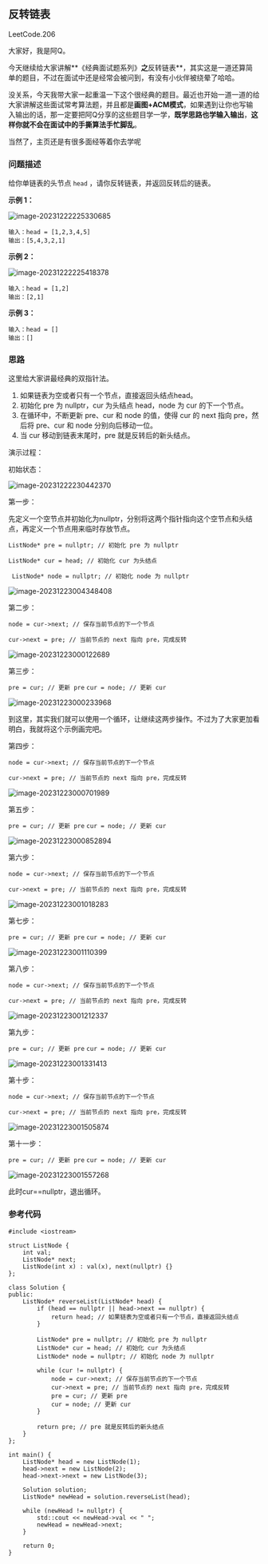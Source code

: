 ## 反转链表

LeetCode.206

大家好，我是阿Q。

今天继续给大家讲解**《经典面试题系列》**之**反转链表**，其实这是一道还算简单的题目，不过在面试中还是经常会被问到，有没有小伙伴被绕晕了哈哈。

没关系，今天我带大家一起重温一下这个很经典的题目。最近也开始一道一道的给大家讲解这些面试常考算法题，并且都是**画图+ACM模式**，如果遇到让你也写输入输出的话，那一定要把阿Q分享的这些题目学一学，**既学思路也学输入输出**，**这样你就不会在面试中的手撕算法手忙脚乱**。

当然了，主页还是有很多面经等着你去学呢



### 问题描述

给你单链表的头节点 `head` ，请你反转链表，并返回反转后的链表。

**示例 1：**

![image-20231222225330685](https://raw.githubusercontent.com/aqinzz/Pictures/main/202401120015648.png)

```
输入：head = [1,2,3,4,5]
输出：[5,4,3,2,1]
```

**示例 2：**

![image-20231222225418378](https://raw.githubusercontent.com/aqinzz/Pictures/main/202401120015170.png)

```
输入：head = [1,2]
输出：[2,1]
```

**示例 3：**

```
输入：head = []
输出：[]
```

### 思路

这里给大家讲最经典的双指针法。

1. 如果链表为空或者只有一个节点，直接返回头结点head。
2. 初始化 pre 为 nullptr，cur 为头结点 head，node 为 cur 的下一个节点。
3. 在循环中，不断更新 pre、cur 和 node 的值，使得 cur 的 next 指向 pre，然后将 pre、cur 和 node 分别向后移动一位。
4. 当 cur 移动到链表末尾时，pre 就是反转后的新头结点。

演示过程：

初始状态：

![image-20231222230442370](https://raw.githubusercontent.com/aqinzz/Pictures/main/202401120015589.png)

第一步：

先定义一个空节点并初始化为nullptr，分别将这两个指针指向这个空节点和头结点，再定义一个节点用来临时存放节点。

`ListNode* pre = nullptr; // 初始化 pre 为 nullptr`

`ListNode* cur = head; // 初始化 cur 为头结点`

` ListNode* node = nullptr; // 初始化 node 为 nullptr`

![image-20231223004348408](https://raw.githubusercontent.com/aqinzz/Pictures/main/202401120015361.png)

第二步：

`node = cur->next; // 保存当前节点的下一个节点`

`cur->next = pre; // 当前节点的 next 指向 pre，完成反转`

![image-20231223000122689](https://raw.githubusercontent.com/aqinzz/Pictures/main/202401120015640.png)



第三步：

`pre = cur; // 更新 pre`
`cur = node; // 更新 cur`

![image-20231223000233968](https://raw.githubusercontent.com/aqinzz/Pictures/main/202401120015157.png)

到这里，其实我们就可以使用一个循环，让继续这两步操作。不过为了大家更加看明白，我就将这个示例画完吧。

第四步：

`node = cur->next; // 保存当前节点的下一个节点`

`cur->next = pre; // 当前节点的 next 指向 pre，完成反转`

![image-20231223000701989](https://raw.githubusercontent.com/aqinzz/Pictures/main/202401120015100.png)



第五步：

`pre = cur; // 更新 pre`
`cur = node; // 更新 cur`

![image-20231223000852894](https://raw.githubusercontent.com/aqinzz/Pictures/main/202401120015614.png)

第六步：

`node = cur->next; // 保存当前节点的下一个节点`

`cur->next = pre; // 当前节点的 next 指向 pre，完成反转`

![image-20231223001018283](https://raw.githubusercontent.com/aqinzz/Pictures/main/202401120015101.png)

第七步：

`pre = cur; // 更新 pre`
`cur = node; // 更新 cur`

![image-20231223001110399](https://raw.githubusercontent.com/aqinzz/Pictures/main/202401120016095.png)

第八步：

`node = cur->next; // 保存当前节点的下一个节点`

`cur->next = pre; // 当前节点的 next 指向 pre，完成反转`

![image-20231223001212337](https://raw.githubusercontent.com/aqinzz/Pictures/main/202401120016552.png)

第九步：

`pre = cur; // 更新 pre`
`cur = node; // 更新 cur`

![image-20231223001331413](https://raw.githubusercontent.com/aqinzz/Pictures/main/202401120016839.png)

第十步：

`node = cur->next; // 保存当前节点的下一个节点`

`cur->next = pre; // 当前节点的 next 指向 pre，完成反转`

![image-20231223001505874](https://raw.githubusercontent.com/aqinzz/Pictures/main/202401120016473.png)

第十一步：

`pre = cur; // 更新 pre`
`cur = node; // 更新 cur`

![image-20231223001557268](https://raw.githubusercontent.com/aqinzz/Pictures/main/202401120016426.png)

此时cur==nullptr，退出循环。

### 参考代码

```
#include <iostream>

struct ListNode {
    int val;
    ListNode* next;
    ListNode(int x) : val(x), next(nullptr) {}
};

class Solution {
public:
    ListNode* reverseList(ListNode* head) {
        if (head == nullptr || head->next == nullptr) {
            return head; // 如果链表为空或者只有一个节点，直接返回头结点
        }

        ListNode* pre = nullptr; // 初始化 pre 为 nullptr
        ListNode* cur = head; // 初始化 cur 为头结点
        ListNode* node = nullptr; // 初始化 node 为 nullptr

        while (cur != nullptr) {
            node = cur->next; // 保存当前节点的下一个节点
            cur->next = pre; // 当前节点的 next 指向 pre，完成反转
            pre = cur; // 更新 pre
            cur = node; // 更新 cur
        }

        return pre; // pre 就是反转后的新头结点
    }
};

int main() {
    ListNode* head = new ListNode(1);
    head->next = new ListNode(2);
    head->next->next = new ListNode(3);

    Solution solution;
    ListNode* newHead = solution.reverseList(head);

    while (newHead != nullptr) {
        std::cout << newHead->val << " ";
        newHead = newHead->next;
    }

    return 0;
}
```

